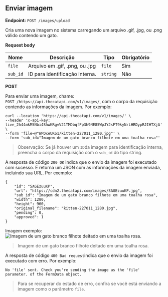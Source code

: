 ## Enviar imagem

**Endpoint:** `POST /images/upload`

Cria uma nova imagem no sistema carregando um arquivo .gif, .jpg, ou .png válido contendo um gato.

**Request body**

| Nome | Descrição | Tipo | Obrigatório |
|------|-----------|------|-------------|
| `file` | Arquivo em .gif, .png, ou .jpg | `file` | Sim |
| `sub_id` | ID para identificação interna. | `string` | Não |

**POST**

Para enviar uma imagem, chame:  
`POST /https://api.thecatapi.com/v1/images/`, com o corpo da requisição contendo as informações da imagem. Por exemplo:

    curl --location 'https://api.thecatapi.com/v1/images/' \
    --header 'x-api-key: live_2h44mkM5Nbi4ShwKRgvV21TMDbqfFp3h9NE85WpJYJsFT9kyNrLHRDypRJIHTXjA' \
    --form 'file=@"WPDxeUKo1/kitten-227011_1280.jpg"' \
    --form 'sub_id="Imagem de um gato branco filhote em uma toalha rosa"'
    

> Observação: Se já houver um `ID`da imagem para identificação interna, preencha o corpo da requisição com o `sub_id` do tipo string.

A resposta de código `200 OK` indica que o envio da imagem foi executado com sucesso. E retorna um JSON com as informações da imagem enviada, incluindo sua URL. Por exemplo:

    {
        "id": "SAGEzuuKP",
        "url": "https://cdn2.thecatapi.com/images/SAGEzuuKP.jpg",
        "sub_id": "Imagem de um gato branco filhote em uma toalha rosa",
        "width": 1280,
        "height": 960,
        "original_filename": "kitten-227011_1280.jpg",
        "pending": 0,
        "approved": 1
    }
    

Imagem exemplo:  
![Imagem de um gato branco filhote deitado em uma toalha rosa.](https://cdn2.thecatapi.com/images/SAGEzuuKP.jpg)

> Imagem de um gato branco filhote deitado em uma toalha rosa.

A resposta de código `400 Bad request`indica que o envio da imagem foi executado com erro. Por exemplo:

    No 'file' sent. Check you're sending the image as the 'file' parameter. of the FormData object.
    

> Para se recuperar do estado de erro, confira se você está enviando a imagem como o parâmetro `file`.